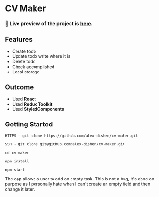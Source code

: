 # CV Maker

### 🔗 **Live preview** of the project is [here](https://alex-dishen.github.io/todo-app/).

## **Features**
* Create todo
* Update todo write where it is
* Delete todo
* Check accomplished 
* Local storage

## **Outcome**
* Used **React**
* Used **Redux Toolkit**
* Used **StyledComponents**

## **Getting Started**
```
HTTPS - git clone https://github.com/alex-dishen/cv-maker.git

SSH - git clone git@github.com:alex-dishen/cv-maker.git

cd cv-maker

npm install

npm start
```

The app allows a user to add an empty task. This is not a bug, it's done on purpose as I personally hate when I can't create an empty field and then change it later.